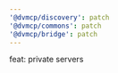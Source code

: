 ```yaml
---
'@dvmcp/discovery': patch
'@dvmcp/commons': patch
'@dvmcp/bridge': patch
---
```


feat: private servers

